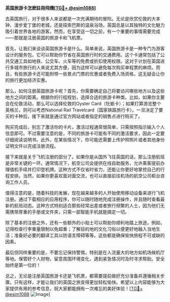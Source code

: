 **英国旅游卡怎麽註冊飛機[[TG💪+ @esim1088](https://t.me/s/esim1088)]**

去英国旅行，对于很多人来说都是一次充满期待的冒险。无论是欣赏伦敦的大本钟、漫步爱丁堡的老城，还是探索巴斯的温泉浴场，英国总是以其独特的文化魅力吸引着世界各地的游客。然而，在享受这一切之前，有一个重要的事情需要完成——那就是注册英国的旅游卡和飞机票。

首先，让我们来谈谈英国旅游卡是什么。简单来说，英国旅游卡是一种专门为游客设计的服务包，它可以帮助你节省在英国旅行时的交通费用。这个卡通常包括了公共交通工具如地铁、公交车、火车等的免费或折扣使用权限。这对于计划在英国进行多城市旅行的人来说尤其方便，因为这样可以避免每次购买单程票的麻烦。而且，有些旅游卡还可能附带一些景点门票的优惠或者免费入场资格，这无疑会让你的旅行更加经济实惠。

那么，如何注册英国旅游卡呢？首先，你需要确定自己将要访问哪些地方以及这些地方之间的距离。根据你的行程规划，选择合适的旅游卡种类。比如，如果你主要会在伦敦活动，那么可以选择伦敦的Oyster Card（牡蛎卡）；如果打算游览整个英格兰，则可以考虑National Rail Travelcard（国家铁路旅行卡）。一旦决定了要买的卡种后，接下来就是通过官方网站或者指定的销售点进行购买了。

购买完成后，别忘了激活你的卡片。激活过程通常很简单，只需按照指示输入个人信息即可。不过需要注意的是，不同的旅游卡可能有不同的激活要求，因此一定要仔细阅读说明书。此外，在某些情况下，你可能还需要上传护照照片或者其他身份证明文件以完成注册流程。

接下来就是关于飞机注册的部分了。如果你是从国外飞往英国的话，那么注册航班是非常关键的一环。通常情况下，航空公司会提供在线自助服务，允许乘客提前办理值机手续并打印登机牌。这种方式不仅省时省力，还能让你更好地掌控自己的行程安排。当然，如果你更喜欢面对面交流，也可以直接前往机场的航空公司柜台咨询工作人员。

值得注意的是，随着科技的发展，现在越来越多的人开始使用移动设备来进行飞机注册。通过下载相应的应用程序，你可以随时随地完成注册操作，并且随时查看最新的航班动态。这种方式特别适合那些经常出差或者旅行频繁的人士，因为他们无需携带厚重的手册或文件夹，只需一部智能手机就能搞定一切。

除了基本的注册之外，还有一些额外的小贴士可以帮助你顺利地踏上旅途。例如，记得检查行李重量限制以免超重；了解目的地的文化习俗以便更好地融入当地生活；准备好必要的翻译工具以防语言障碍等等。这些都是确保愉快旅程不可或缺的因素。

最后但同样重要的是，不要忘记保持警惕，特别是在人流量大的地方如机场候机厅等地。保管好个人财物，留意周围环境变化，遇到紧急情况时及时寻求帮助。安全始终是第一位的！

总之，无论是注册英国旅游卡还是飞机票，都需要提前做好充分准备并遵循相关步骤。只有这样，才能让我们的英国之旅变得更加轻松愉快。希望以上内容能够为大家提供有用的参考信息，祝大家都能拥有一次难忘的美好体验！[[TG💪+ @esim1088](https://t.me/s/esim1088) ![Image](https://i.postimg.cc/4NQfJmqS/Snipaste-2025-05-13-00-14-12.png)]